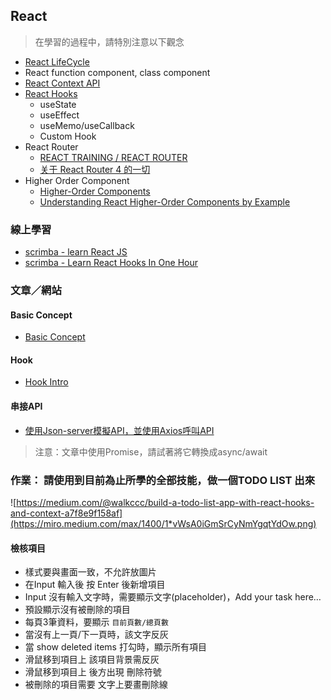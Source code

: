 ## React
> 在學習的過程中，請特別注意以下觀念
- [React LifeCycle](https://hackmd.io/@uH6qbYDdTPCmoc0rBI7RJA/Sk6rhxwUI)
- React function component, class component
- [React Context API](https://hackmd.io/@uH6qbYDdTPCmoc0rBI7RJA/SJeIl7PUI)
- [React Hooks](https://hackmd.io/@uH6qbYDdTPCmoc0rBI7RJA/BkztEVvLL)
    - useState
    - useEffect
    - useMemo/useCallback
    - Custom Hook
- React Router
    - [REACT TRAINING / REACT ROUTER](https://reacttraining.com/react-router/web/example/basic)
    - [关于 React Router 4 的一切](https://juejin.im/post/5995a2506fb9a0249975a1a4)
- Higher Order Component
    - [Higher-Order Components](https://zh-hant.reactjs.org/docs/higher-order-components.html)
    - [Understanding React Higher-Order Components by Example](https://levelup.gitconnected.com/understanding-react-higher-order-components-by-example-95e8c47c8006)

### 線上學習
- [scrimba - learn React JS](https://scrimba.com/g/glearnreact)  
- [scrimba - Learn React Hooks In One Hour](https://scrimba.com/g/greacthooks)

### 文章／網站
#### Basic Concept
- [Basic Concept](https://reactjs.org/docs/hello-world.html)

#### Hook
- [Hook Intro](https://reactjs.org/docs/hooks-intro.html)

#### 串接API
- [使用Json-server模擬API，並使用Axios呼叫API](https://fullstackopen.com/en/part2/getting_data_from_server)
> 注意：文章中使用Promise，請試著將它轉換成async/await


### 作業： 請使用到目前為止所學的全部技能，做一個TODO LIST 出來
![https://medium.com/@walkccc/build-a-todo-list-app-with-react-hooks-and-context-a7f8e9f158af](https://miro.medium.com/max/1400/1*vWsA0iGmSrCyNmYgqtYdOw.png)


#### 檢核項目
- 樣式要與畫面一致，不允許放圖片
- 在Input 輸入後 按 Enter 後新增項目
- Input 沒有輸入文字時，需要顯示文字(placeholder)，Add your task here…
- 預設顯示沒有被刪除的項目
- 每頁3筆資料，要顯示 `目前頁數/總頁數`
- 當沒有上一頁/下一頁時，該文字反灰
- 當 show deleted items 打勾時，顯示所有項目
- 滑鼠移到項目上 該項目背景需反灰
- 滑鼠移到項目上 後方出現 刪除符號
- 被刪除的項目需要 文字上要畫刪除線






